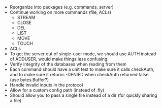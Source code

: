 - Reorganize into packages (e.g. commands, server)
- Continue working on more commands (file, ACLs)
    - STREAM
    - CLOSE
    - DEL
    - LIST
    - MOVE
    - TOUCH
- ACLs
- To get the server out of single-user mode, we should use AUTH instead of ADDUSER, would make things less confusing
- Verify integrity of the databases when reading from them
- Each command should have a unit test to make sure it calls checkAuth, and to make sure it returns -DENIED when checkAuth returned false (use bytes.Buffer?)
- Handle invalid inputs in the protocol
- Allow for a custom config path (instead of .fly)
- Should allow you to pass a single file instead of a dir (for quickly sharing a file)
